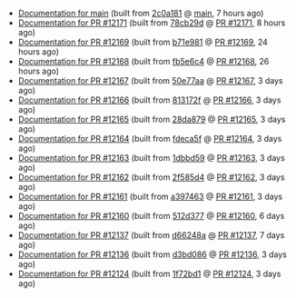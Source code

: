 


* [Documentation for main](docs-main/) (built from [2c0a181](https://github.com/cvc5/cvc5/commit/2c0a181) @ [main](https://github.com/cvc5/cvc5/tree/main), 7 hours ago)
* [Documentation for PR #12171](docs-pr12171/) (built from [78cb29d](https://github.com/cvc5/cvc5/commit/78cb29d) @ [PR #12171](https://github.com/cvc5/cvc5/pull/12171), 8 hours ago)
* [Documentation for PR #12169](docs-pr12169/) (built from [b71e981](https://github.com/cvc5/cvc5/commit/b71e981) @ [PR #12169](https://github.com/cvc5/cvc5/pull/12169), 24 hours ago)
* [Documentation for PR #12168](docs-pr12168/) (built from [fb5e6c4](https://github.com/cvc5/cvc5/commit/fb5e6c4) @ [PR #12168](https://github.com/cvc5/cvc5/pull/12168), 26 hours ago)
* [Documentation for PR #12167](docs-pr12167/) (built from [50e77aa](https://github.com/cvc5/cvc5/commit/50e77aa) @ [PR #12167](https://github.com/cvc5/cvc5/pull/12167), 3 days ago)
* [Documentation for PR #12166](docs-pr12166/) (built from [813172f](https://github.com/cvc5/cvc5/commit/813172f) @ [PR #12166](https://github.com/cvc5/cvc5/pull/12166), 3 days ago)
* [Documentation for PR #12165](docs-pr12165/) (built from [28da879](https://github.com/cvc5/cvc5/commit/28da879) @ [PR #12165](https://github.com/cvc5/cvc5/pull/12165), 3 days ago)
* [Documentation for PR #12164](docs-pr12164/) (built from [fdeca5f](https://github.com/cvc5/cvc5/commit/fdeca5f) @ [PR #12164](https://github.com/cvc5/cvc5/pull/12164), 3 days ago)
* [Documentation for PR #12163](docs-pr12163/) (built from [1dbbd59](https://github.com/cvc5/cvc5/commit/1dbbd59) @ [PR #12163](https://github.com/cvc5/cvc5/pull/12163), 3 days ago)
* [Documentation for PR #12162](docs-pr12162/) (built from [2f585d4](https://github.com/cvc5/cvc5/commit/2f585d4) @ [PR #12162](https://github.com/cvc5/cvc5/pull/12162), 3 days ago)
* [Documentation for PR #12161](docs-pr12161/) (built from [a397463](https://github.com/cvc5/cvc5/commit/a397463) @ [PR #12161](https://github.com/cvc5/cvc5/pull/12161), 3 days ago)
* [Documentation for PR #12160](docs-pr12160/) (built from [512d377](https://github.com/cvc5/cvc5/commit/512d377) @ [PR #12160](https://github.com/cvc5/cvc5/pull/12160), 6 days ago)
* [Documentation for PR #12137](docs-pr12137/) (built from [d66248a](https://github.com/cvc5/cvc5/commit/d66248a) @ [PR #12137](https://github.com/cvc5/cvc5/pull/12137), 7 days ago)
* [Documentation for PR #12136](docs-pr12136/) (built from [d3bd086](https://github.com/cvc5/cvc5/commit/d3bd086) @ [PR #12136](https://github.com/cvc5/cvc5/pull/12136), 3 days ago)
* [Documentation for PR #12124](docs-pr12124/) (built from [1f72bd1](https://github.com/cvc5/cvc5/commit/1f72bd1) @ [PR #12124](https://github.com/cvc5/cvc5/pull/12124), 3 days ago)
